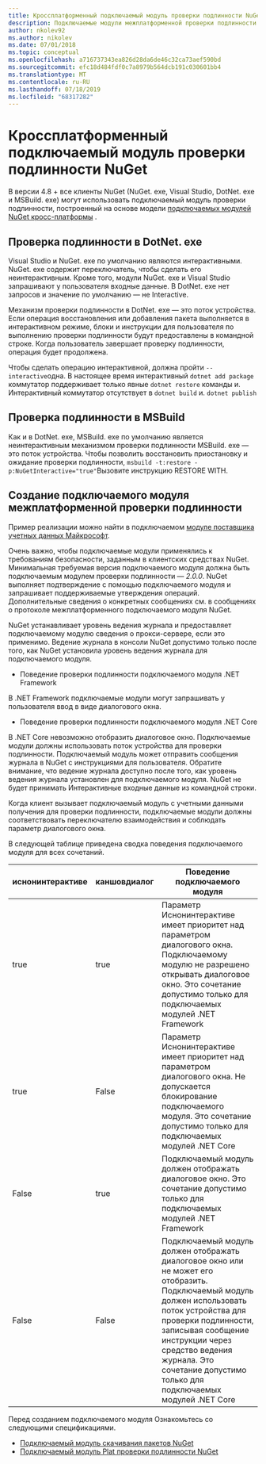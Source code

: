 ```yaml
---
title: Кроссплатформенный подключаемый модуль проверки подлинности NuGet
description: Подключаемые модули межплатформенной проверки подлинности NuGet для NuGet. exe, DotNet. exe, MSBuild. exe и Visual Studio
author: nkolev92
ms.author: nikolev
ms.date: 07/01/2018
ms.topic: conceptual
ms.openlocfilehash: a716737343ea826d28da6de46c32ca73aef590bd
ms.sourcegitcommit: efc18d484fdf0c7a8979b564dcb191c030601bb4
ms.translationtype: MT
ms.contentlocale: ru-RU
ms.lasthandoff: 07/18/2019
ms.locfileid: "68317282"
---
```

# <a name="nuget-cross-platform-authentication-plugin"></a>Кроссплатформенный подключаемый модуль проверки подлинности NuGet

В версии 4.8 + все клиенты NuGet (NuGet. exe, Visual Studio, DotNet. exe и MSBuild. exe) могут использовать подключаемый модуль проверки подлинности, построенный на основе модели [подключаемых модулей NuGet кросс-платформы](NuGet-Cross-Platform-Plugins.md) .

## <a name="authentication-in-dotnetexe"></a>Проверка подлинности в DotNet. exe

Visual Studio и NuGet. exe по умолчанию являются интерактивными. NuGet. exe содержит переключатель, чтобы сделать его [](../nuget-exe-CLI-Reference.md)неинтерактивным.
Кроме того, модули NuGet. exe и Visual Studio запрашивают у пользователя входные данные.
В DotNet. exe нет запросов и значение по умолчанию — не Interactive.

Механизм проверки подлинности в DotNet. exe — это поток устройства. Если операция восстановления или добавления пакета выполняется в интерактивном режиме, блоки и инструкции для пользователя по выполнению проверки подлинности будут предоставлены в командной строке.
Когда пользователь завершает проверку подлинности, операция будет продолжена.

Чтобы сделать операцию интерактивной, должна пройти `--interactive`одна.
В настоящее время интерактивный `dotnet add package` коммутатор поддерживает только явные `dotnet restore` команды и.
Интерактивный коммутатор отсутствует в `dotnet build` и. `dotnet publish`

## <a name="authentication-in-msbuild"></a>Проверка подлинности в MSBuild

Как и в DotNet. exe, MSBuild. exe по умолчанию является неинтерактивным механизмом проверки подлинности MSBuild. exe — это поток устройства.
Чтобы позволить восстановить приостановку и ожидание проверки подлинности, `msbuild -t:restore -p:NuGetInteractive="true"`Вызовите инструкцию RESTORE WITH.

## <a name="creating-a-cross-platform-authentication-plugin"></a>Создание подключаемого модуля межплатформенной проверки подлинности

Пример реализации можно найти в подключаемом [модуле поставщика учетных данных Майкрософт](https://github.com/Microsoft/artifacts-credprovider).

Очень важно, чтобы подключаемые модули применялись к требованиям безопасности, заданным в клиентских средствах NuGet.
Минимальная требуемая версия подключаемого модуля должна быть подключаемым модулем проверки подлинности — *2.0.0*.
NuGet выполняет подтверждение с помощью подключаемого модуля и запрашивает поддерживаемые утверждения операций.
Дополнительные сведения о конкретных сообщениях см. [](NuGet-Cross-Platform-Plugins.md#protocol-messages-index) в сообщениях о протоколе межплатформенного подключаемого модуля NuGet.

NuGet устанавливает уровень ведения журнала и предоставляет подключаемому модулю сведения о прокси-сервере, если это применимо.
Ведение журнала в консоли NuGet допустимо только после того, как NuGet установила уровень ведения журнала для подключаемого модуля.

- Поведение проверки подлинности подключаемого модуля .NET Framework

В .NET Framework подключаемые модули могут запрашивать у пользователя ввод в виде диалогового окна.

- Поведение проверки подлинности подключаемого модуля .NET Core

В .NET Core невозможно отобразить диалоговое окно. Подключаемые модули должны использовать поток устройства для проверки подлинности.
Подключаемый модуль может отправить сообщения журнала в NuGet с инструкциями для пользователя.
Обратите внимание, что ведение журнала доступно после того, как уровень ведения журнала установлен для подключаемого модуля.
NuGet не будет принимать Интерактивные входные данные из командной строки.

Когда клиент вызывает подключаемый модуль с учетными данными получения для проверки подлинности, подключаемые модули должны соответствовать переключателю взаимодействия и соблюдать параметр диалогового окна. 

В следующей таблице приведена сводка поведения подключаемого модуля для всех сочетаний.

| иснонинтерактиве | каншовдиалог | Поведение подключаемого модуля |
| ---------------- | ------------- | --------------- |
| true | true | Параметр Иснонинтерактиве имеет приоритет над параметром диалогового окна. Подключаемому модулю не разрешено открывать диалоговое окно. Это сочетание допустимо только для подключаемых модулей .NET Framework |
| true | False | Параметр Иснонинтерактиве имеет приоритет над параметром диалогового окна. Не допускается блокирование подключаемого модуля. Это сочетание допустимо только для подключаемых модулей .NET Core |
| False | true | Подключаемый модуль должен отображать диалоговое окно. Это сочетание допустимо только для подключаемых модулей .NET Framework |
| False | False | Подключаемый модуль должен отображать диалоговое окно или не может его отобразить. Подключаемый модуль должен использовать поток устройства для проверки подлинности, записывая сообщение инструкции через средство ведения журнала. Это сочетание допустимо только для подключаемых модулей .NET Core |

Перед созданием подключаемого модуля Ознакомьтесь со следующими спецификациями.

- [Подключаемый модуль скачивания пакетов NuGet](https://github.com/NuGet/Home/wiki/NuGet-Package-Download-Plugin)
- [Подключаемый модуль Plat проверки подлинности NuGet](https://github.com/NuGet/Home/wiki/NuGet-cross-plat-authentication-plugin)
